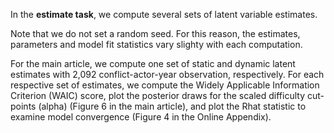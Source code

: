In the **estimate task**, we compute several sets of latent variable estimates.

Note that we do not set a random seed. For this reason, the estimates, parameters and model fit statistics  vary slighty with each computation. 

For the main article, we compute one set of static and dynamic latent estimates  with  2,092 conflict-actor-year observation, respectively. For each respective set of estimates, we  compute the Widely Applicable Information Criterion (WAIC) score,  plot the posterior draws for the scaled difficulty cut-points (alpha) (Figure 6 in the main article), and plot the Rhat statistic to examine model convergence (Figure 4 in the Online Appendix).




